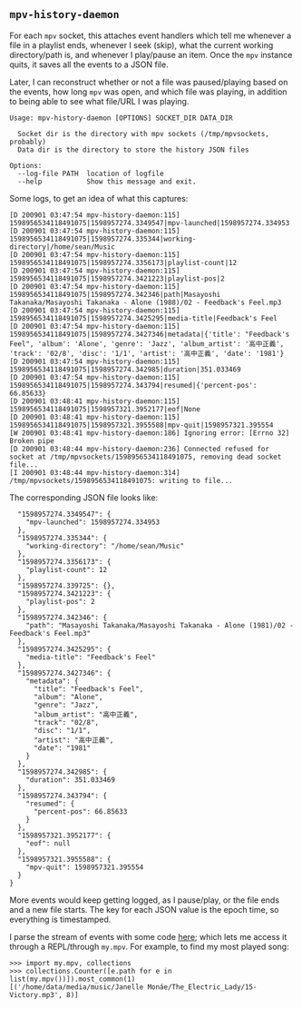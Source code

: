 ## `mpv-history-daemon`

For each `mpv` socket, this attaches event handlers which tell me whenever a file in a playlist ends, whenever I seek (skip), what the current working directory/path is, and whenever I play/pause an item. Once the `mpv` instance quits, it saves all the events to a JSON file.

Later, I can reconstruct whether or not a file was paused/playing based on the events, how long `mpv` was open, and which file was playing, in addition to being able to see what file/URL I was playing.

```
Usage: mpv-history-daemon [OPTIONS] SOCKET_DIR DATA_DIR

  Socket dir is the directory with mpv sockets (/tmp/mpvsockets, probably)
  Data dir is the directory to store the history JSON files

Options:
  --log-file PATH  location of logfile
  --help           Show this message and exit.
```

Some logs, to get an idea of what this captures:

```
[D 200901 03:47:54 mpv-history-daemon:115] 1598956534118491075|1598957274.3349547|mpv-launched|1598957274.334953
[D 200901 03:47:54 mpv-history-daemon:115] 1598956534118491075|1598957274.335344|working-directory|/home/sean/Music
[D 200901 03:47:54 mpv-history-daemon:115] 1598956534118491075|1598957274.3356173|playlist-count|12
[D 200901 03:47:54 mpv-history-daemon:115] 1598956534118491075|1598957274.3421223|playlist-pos|2
[D 200901 03:47:54 mpv-history-daemon:115] 1598956534118491075|1598957274.342346|path|Masayoshi Takanaka/Masayoshi Takanaka - Alone (1988)/02 - Feedback's Feel.mp3
[D 200901 03:47:54 mpv-history-daemon:115] 1598956534118491075|1598957274.3425295|media-title|Feedback's Feel
[D 200901 03:47:54 mpv-history-daemon:115] 1598956534118491075|1598957274.3427346|metadata|{'title': "Feedback's Feel", 'album': 'Alone', 'genre': 'Jazz', 'album_artist': '高中正義', 'track': '02/8', 'disc': '1/1', 'artist': '高中正義', 'date': '1981'}
[D 200901 03:47:54 mpv-history-daemon:115] 1598956534118491075|1598957274.342985|duration|351.033469
[D 200901 03:47:54 mpv-history-daemon:115] 1598956534118491075|1598957274.343794|resumed|{'percent-pos': 66.85633}
[D 200901 03:48:41 mpv-history-daemon:115] 1598956534118491075|1598957321.3952177|eof|None
[D 200901 03:48:41 mpv-history-daemon:115] 1598956534118491075|1598957321.3955588|mpv-quit|1598957321.395554
[W 200901 03:48:41 mpv-history-daemon:186] Ignoring error: [Errno 32] Broken pipe
[D 200901 03:48:44 mpv-history-daemon:236] Connected refused for socket at /tmp/mpvsockets/1598956534118491075, removing dead socket file...
[I 200901 03:48:44 mpv-history-daemon:314] /tmp/mpvsockets/1598956534118491075: writing to file...
```

The corresponding JSON file looks like:

```
  "1598957274.3349547": {
    "mpv-launched": 1598957274.334953
  },
  "1598957274.335344": {
    "working-directory": "/home/sean/Music"
  },
  "1598957274.3356173": {
    "playlist-count": 12
  },
  "1598957274.339725": {},
  "1598957274.3421223": {
    "playlist-pos": 2
  },
  "1598957274.342346": {
    "path": "Masayoshi Takanaka/Masayoshi Takanaka - Alone (1981)/02 - Feedback's Feel.mp3"
  },
  "1598957274.3425295": {
    "media-title": "Feedback's Feel"
  },
  "1598957274.3427346": {
    "metadata": {
      "title": "Feedback's Feel",
      "album": "Alone",
      "genre": "Jazz",
      "album_artist": "高中正義",
      "track": "02/8",
      "disc": "1/1",
      "artist": "高中正義",
      "date": "1981"
    }
  },
  "1598957274.342985": {
    "duration": 351.033469
  },
  "1598957274.343794": {
    "resumed": {
      "percent-pos": 66.85633
    }
  },
  "1598957321.3952177": {
    "eof": null
  },
  "1598957321.3955588": {
    "mpv-quit": 1598957321.395554
  }
}
```

More events would keep getting logged, as I pause/play, or the file ends and a new file starts. The key for each JSON value is the epoch time, so everything is timestamped.

I parse the stream of events with some code [here](https://github.com/seanbreckenridge/HPI/blob/master/my/mpv.py); which lets me access it through a REPL/through `my.mpv`. For example, to find my most played song:

```
>>> import my.mpv, collections
>>> collections.Counter([e.path for e in list(my.mpv())]).most_common(1)
[('/home/data/media/music/Janelle Monáe/The_Electric_Lady/15-Victory.mp3', 8)]
```
